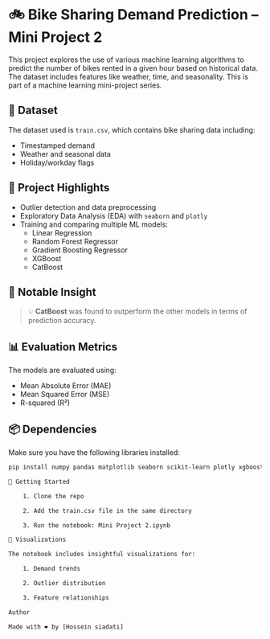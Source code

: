 # 🚲 Bike Sharing Demand Prediction – Mini Project 2

This project explores the use of various machine learning algorithms to predict the number of bikes rented in a given hour based on historical data. The dataset includes features like weather, time, and seasonality. This is part of a machine learning mini-project series.

## 📁 Dataset

The dataset used is `train.csv`, which contains bike sharing data including:
- Timestamped demand
- Weather and seasonal data
- Holiday/workday flags

## 🧪 Project Highlights

- Outlier detection and data preprocessing
- Exploratory Data Analysis (EDA) with `seaborn` and `plotly`
- Training and comparing multiple ML models:
  - Linear Regression
  - Random Forest Regressor
  - Gradient Boosting Regressor
  - XGBoost
  - CatBoost

## 🧠 Notable Insight

> 💡 **CatBoost** was found to outperform the other models in terms of prediction accuracy.

## 📊 Evaluation Metrics

The models are evaluated using:
- Mean Absolute Error (MAE)
- Mean Squared Error (MSE)
- R-squared (R²)

## 📦 Dependencies

Make sure you have the following libraries installed:

```bash
pip install numpy pandas matplotlib seaborn scikit-learn plotly xgboost catboost

🚀 Getting Started

    1. Clone the repo

    2. Add the train.csv file in the same directory

    3. Run the notebook: Mini Project 2.ipynb

📸 Visualizations

The notebook includes insightful visualizations for:

    1. Demand trends

    2. Outlier distribution

    3. Feature relationships

Author

Made with ❤️ by [Hossein siadati]
